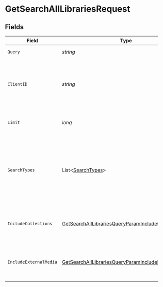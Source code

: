 # GetSearchAllLibrariesRequest


## Fields

| Field                                                                                                                               | Type                                                                                                                                | Required                                                                                                                            | Description                                                                                                                         | Example                                                                                                                             |
| ----------------------------------------------------------------------------------------------------------------------------------- | ----------------------------------------------------------------------------------------------------------------------------------- | ----------------------------------------------------------------------------------------------------------------------------------- | ----------------------------------------------------------------------------------------------------------------------------------- | ----------------------------------------------------------------------------------------------------------------------------------- |
| `Query`                                                                                                                             | *string*                                                                                                                            | :heavy_check_mark:                                                                                                                  | The search query term.                                                                                                              |                                                                                                                                     |
| `ClientID`                                                                                                                          | *string*                                                                                                                            | :heavy_check_mark:                                                                                                                  | An opaque identifier unique to the client (UUID, serial number, or other unique device ID)                                          | 3381b62b-9ab7-4e37-827b-203e9809eb58                                                                                                |
| `Limit`                                                                                                                             | *long*                                                                                                                              | :heavy_minus_sign:                                                                                                                  | Limit the number of results returned.                                                                                               |                                                                                                                                     |
| `SearchTypes`                                                                                                                       | List<[SearchTypes](../../Models/Requests/SearchTypes.md)>                                                                           | :heavy_minus_sign:                                                                                                                  | A comma-separated list of search types to include. Valid values are: movies, music, otherVideos, people, tv.<br/>                   | movies,music,otherVideos,people,tv                                                                                                  |
| `IncludeCollections`                                                                                                                | [GetSearchAllLibrariesQueryParamIncludeCollections](../../Models/Requests/GetSearchAllLibrariesQueryParamIncludeCollections.md)     | :heavy_minus_sign:                                                                                                                  | Whether to include collections in the search results.                                                                               | 1                                                                                                                                   |
| `IncludeExternalMedia`                                                                                                              | [GetSearchAllLibrariesQueryParamIncludeExternalMedia](../../Models/Requests/GetSearchAllLibrariesQueryParamIncludeExternalMedia.md) | :heavy_minus_sign:                                                                                                                  | Whether to include external media in the search results.                                                                            | 1                                                                                                                                   |
